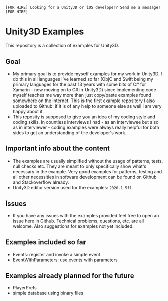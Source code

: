 ```
[FOR HIRE] Looking for a Unity3D or iOS developer? Send me a message! [FOR HIRE]
```

# Unity3D Examples
This repository is a collection of examples for Unity3D.

## Goal
- My primary goal is to provide myself examples for my work in Unity3D.
  I do this in all languages I've learned so far (ObjC and Swift being my primary languages for the past 13 years with some bits of C# for Xamarin - now moving on to C# in Unity3D) since implementing code myself teaches me way more than just copy/paste examples found somewhere on the internet.
  This is the first example repository I also uploaded to Github: if it is of any help to someone else as well I am very happy about it.
- This reposity is supposed to give you an idea of my coding style and coding skills. In countless interviews I had - as an interviewee but also as in interviewer - coding examples were always really helpful for both sides to get an understanding of the developer's work.

## Important info about the content
- The examples are usually simplified without the usage of patterns, tests, null checks etc.
They are meant to only specifically show what's necessary in the example.
Very good examples for patterns, testing and all other necessities in software development can be found on Github and Stackoverflow already.
- Unity3D editor version used for the examples: `2020.1.5f1`

## Issues
- If you have any issues with the examples provided feel free to open an issue here in Github. Technical problems, questions, etc. are all welcome. Also suggestions for examples not yet included.

## Examples included so far
- Events: register and invoke a simple event
- EventWithParameters: use events with parameters

## Examples already planned for the future
- PlayerPrefs
- simple database using binary files

